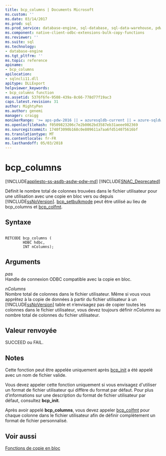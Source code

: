 ```yaml
---
title: bcp_columns | Documents Microsoft
ms.custom: ''
ms.date: 03/14/2017
ms.prod: sql
ms.prod_service: database-engine, sql-database, sql-data-warehouse, pdw
ms.component: native-client-odbc-extensions-bulk-copy-functions
ms.reviewer: ''
ms.suite: sql
ms.technology:
- database-engine
ms.tgt_pltfrm: ''
ms.topic: reference
apiname:
- bcp_columns
apilocation:
- sqlncli11.dll
apitype: DLLExport
helpviewer_keywords:
- bcp_columns function
ms.assetid: 5376f6fe-9508-439a-8c66-778d77f19ac3
caps.latest.revision: 31
author: MightyPen
ms.author: genemi
manager: craigg
monikerRange: '>= aps-pdw-2016 || = azuresqldb-current || = azure-sqldw-latest || >= sql-server-2016 || = sqlallproducts-allversions'
ms.openlocfilehash: f0509823206c7e2b0062bd3587eb31aeee982369
ms.sourcegitcommit: 1740f3090b168c0e809611a7aa6fd514075616bf
ms.translationtype: MT
ms.contentlocale: fr-FR
ms.lasthandoff: 05/03/2018
---
```

# <a name="bcpcolumns"></a>bcp_columns
[!INCLUDE[appliesto-ss-asdb-asdw-pdw-md](../../includes/appliesto-ss-asdb-asdw-pdw-md.md)]
[!INCLUDE[SNAC_Deprecated](../../includes/snac-deprecated.md)]

  Définit le nombre total de colonnes trouvées dans le fichier utilisateur pour une utilisation avec une copie en bloc vers ou depuis [!INCLUDE[ssNoVersion](../../includes/ssnoversion-md.md)]. [bcp_setbulkmode](../../relational-databases/native-client-odbc-extensions-bulk-copy-functions/bcp-setbulkmode.md) peut être utilisé au lieu de bcp_columns et [bcp_colfmt](../../relational-databases/native-client-odbc-extensions-bulk-copy-functions/bcp-colfmt.md).  
  
## <a name="syntax"></a>Syntaxe  
  
```  
  
RETCODE bcp_columns (  
        HDBC hdbc,  
        INT nColumns);  
```  
  
## <a name="arguments"></a>Arguments  
 *pas*  
 Handle de connexion ODBC compatible avec la copie en bloc.  
  
 *nColumns*  
 Nombre total de colonnes dans le fichier utilisateur. Même si vous vous apprêtez à la copie de données à partir du fichier utilisateur à un [!INCLUDE[ssNoVersion](../../includes/ssnoversion-md.md)] table et n’envisagez pas de copier toutes les colonnes dans le fichier utilisateur, vous devez toujours définir *nColumns* au nombre total de colonnes du fichier utilisateur.  
  
## <a name="returns"></a>Valeur renvoyée  
 SUCCEED ou FAIL.  
  
## <a name="remarks"></a>Notes  
 Cette fonction peut être appelée uniquement après [bcp_init](../../relational-databases/native-client-odbc-extensions-bulk-copy-functions/bcp-init.md) a été appelé avec un nom de fichier valide.  
  
 Vous devez appeler cette fonction uniquement si vous envisagez d'utiliser un format de fichier utilisateur qui diffère du format par défaut. Pour plus d’informations sur une description du format de fichier utilisateur par défaut, consultez **bcp_init**.  
  
 Après avoir appelé **bcp_columns**, vous devez appeler [bcp_colfmt](../../relational-databases/native-client-odbc-extensions-bulk-copy-functions/bcp-colfmt.md) pour chaque colonne dans le fichier utilisateur afin de définir complètement un format de fichier personnalisé.  
  
## <a name="see-also"></a>Voir aussi  
 [Fonctions de copie en bloc](../../relational-databases/native-client-odbc-extensions-bulk-copy-functions/sql-server-driver-extensions-bulk-copy-functions.md)  
  
  
